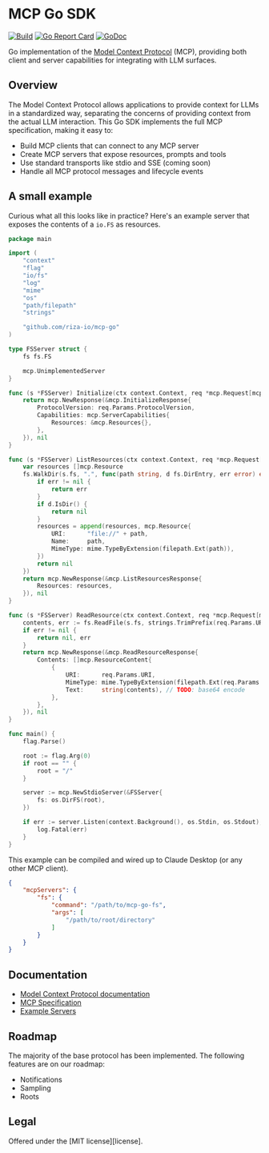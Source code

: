 MCP Go SDK
==========

[![Build](https://github.com/riza-io/mcp-go/actions/workflows/ci.yml/badge.svg?branch=main)](https://github.com/riza-io/mcp-go/actions/workflows/ci.yml)
[![Go Report Card](https://goreportcard.com/badge/github.com/riza-io/mcp-go?cache)](https://goreportcard.com/report/github.com/riza-io/mcp-go)
[![GoDoc](https://pkg.go.dev/badge/github.com/riza-io/mcp-go.svg)](https://pkg.go.dev/github.com/riza-io/mcp-go)


Go implementation of the [Model Context Protocol](https://modelcontextprotocol.io) (MCP), providing both client and server capabilities for integrating with LLM surfaces.

## Overview

The Model Context Protocol allows applications to provide context for LLMs in a standardized way, separating the concerns of providing context from the actual LLM interaction. This Go SDK implements the full MCP specification, making it easy to:

- Build MCP clients that can connect to any MCP server
- Create MCP servers that expose resources, prompts and tools
- Use standard transports like stdio and SSE (coming soon)
- Handle all MCP protocol messages and lifecycle events

## A small example

Curious what all this looks like in practice? Here's an example server that
exposes the contents of a `io.FS` as resources.

```go
package main

import (
	"context"
	"flag"
	"io/fs"
	"log"
	"mime"
	"os"
	"path/filepath"
	"strings"

	"github.com/riza-io/mcp-go"
)

type FSServer struct {
	fs fs.FS

	mcp.UnimplementedServer
}

func (s *FSServer) Initialize(ctx context.Context, req *mcp.Request[mcp.InitializeRequest]) (*mcp.Response[mcp.InitializeResponse], error) {
	return mcp.NewResponse(&mcp.InitializeResponse{
		ProtocolVersion: req.Params.ProtocolVersion,
		Capabilities: mcp.ServerCapabilities{
			Resources: &mcp.Resources{},
		},
	}), nil
}

func (s *FSServer) ListResources(ctx context.Context, req *mcp.Request[mcp.ListResourcesRequest]) (*mcp.Response[mcp.ListResourcesResponse], error) {
	var resources []mcp.Resource
	fs.WalkDir(s.fs, ".", func(path string, d fs.DirEntry, err error) error {
		if err != nil {
			return err
		}
		if d.IsDir() {
			return nil
		}
		resources = append(resources, mcp.Resource{
			URI:      "file://" + path,
			Name:     path,
			MimeType: mime.TypeByExtension(filepath.Ext(path)),
		})
		return nil
	})
	return mcp.NewResponse(&mcp.ListResourcesResponse{
		Resources: resources,
	}), nil
}

func (s *FSServer) ReadResource(ctx context.Context, req *mcp.Request[mcp.ReadResourceRequest]) (*mcp.Response[mcp.ReadResourceResponse], error) {
	contents, err := fs.ReadFile(s.fs, strings.TrimPrefix(req.Params.URI, "file://"))
	if err != nil {
		return nil, err
	}
	return mcp.NewResponse(&mcp.ReadResourceResponse{
		Contents: []mcp.ResourceContent{
			{
				URI:      req.Params.URI,
				MimeType: mime.TypeByExtension(filepath.Ext(req.Params.URI)),
				Text:     string(contents), // TODO: base64 encode
			},
		},
	}), nil
}

func main() {
	flag.Parse()

	root := flag.Arg(0)
	if root == "" {
		root = "/"
	}

	server := mcp.NewStdioServer(&FSServer{
		fs: os.DirFS(root),
	})

	if err := server.Listen(context.Background(), os.Stdin, os.Stdout); err != nil {
		log.Fatal(err)
	}
}
```

This example can be compiled and wired up to Claude Desktop (or any other MCP client).

```json
{
	"mcpServers": {
		"fs": {
			"command": "/path/to/mcp-go-fs",
			"args": [
				"/path/to/root/directory"
			]
		}
	}
}
```

## Documentation

- [Model Context Protocol documentation](https://modelcontextprotocol.io)
- [MCP Specification](https://spec.modelcontextprotocol.io)
- [Example Servers](https://github.com/riza-io/mcp-go/tree/main/examples)

## Roadmap

The majority of the base protocol has been implemented. The following features are on our roadmap:

- Notifications
- Sampling
- Roots

## Legal

Offered under the [MIT license][license].
